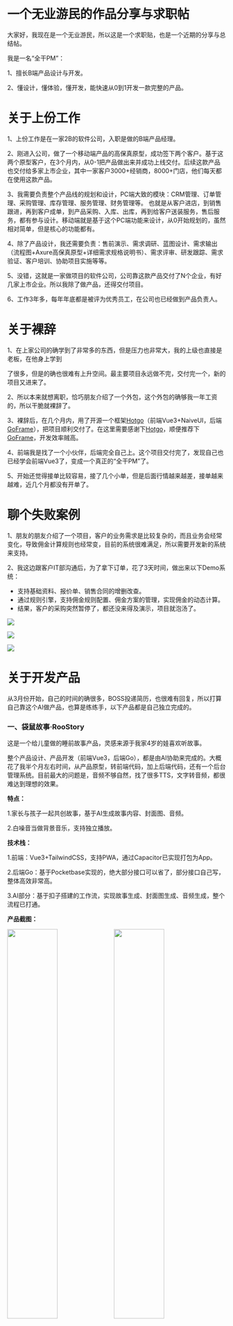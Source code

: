 # 一个无业游民的作品分享与求职帖

大家好，我现在是一个无业游民，所以这是一个求职贴，也是一个近期的分享与总结帖。

我是一名“全干PM”：

1、擅长B端产品设计与开发。

2、懂设计，懂体验，懂开发，能快速从0到1开发一款完整的产品。

# 关于上份工作

1、上份工作是在一家2B的软件公司，入职是做的B端产品经理。

2、刚进入公司，做了一个移动端产品的高保真原型，成功签下两个客户。基于这两个原型客户，在3个月内，从0-1把产品做出来并成功上线交付。后续这款产品也交付给多家上市企业，其中一家客户3000+经销商，8000+门店，他们每天都在使用这款产品。

3、我需要负责整个产品线的规划和设计，PC端大致的模块：CRM管理、订单管理、采购管理、库存管理、服务管理、财务管理等。 也就是从客户进店，到销售跟进，再到客户成单，到产品采购、入库、出库，再到给客户送装服务，售后服务，都有参与设计。移动端就是基于这个PC端功能来设计，从0开始规划的，虽然相对简单，但是核心的功能都有。

4、除了产品设计，我还需要负责：售前演示、需求调研、蓝图设计、需求输出（流程图+Axure高保真原型+详细需求规格说明书）、需求评审、研发跟踪、需求验证、客户培训、协助项目实施等等。

5、没错，这就是一家做项目的软件公司，公司靠这款产品交付了N个企业，有好几家上市企业。所以我除了做产品，还得交付项目。

6、工作3年多，每年年底都是被评为优秀员工，在公司也已经做到产品负责人。

# 关于裸辞

1、在上家公司的确学到了非常多的东西，但是压力也非常大，我的上级也直接是老板，在他身上学到

了很多，但是的确也很难有上升空间。最主要项目永远做不完，交付完一个，新的项目又进来了。

2、所以本来就想离职，恰巧朋友介绍了一个外包，这个外包的确够我一年工资的，所以干脆就裸辞了。

3、裸辞后，在几个月内，用了开源一个框架[Hotgo](https://github.com/bufanyun/hotgo)（前端Vue3+NaiveUI，后端[GoFrame](https://goframe.org/)），把项目顺利交付了。在这里需要感谢下[Hotgo](https://github.com/bufanyun/hotgo)，顺便推荐下[GoFrame](https://goframe.org/)，开发效率贼高。

4、前端我是找了一个小伙伴，后端完全自己上。这个项目交付完了，发现自己也已经学会前端Vue3了，变成一个真正的“全干PM”了。

5、开始还觉得接单比较容易，接了几个小单，但是后面行情越来越差，接单越来越难，近几个月都没有开单了。

# 聊个失败案例

1、朋友的朋友介绍了一个项目，客户的业务需求是比较复杂的，而且业务会经常变化，导致佣金计算规则也经常变，目前的系统很难满足，所以需要开发新的系统来支持。

2、我这边跟客户IT部沟通后，为了拿下订单，花了3天时间，做出来以下Demo系统：

- 支持基础资料、报价单、销售合同的增删改查。
- 通过规则引擎，支持佣金规则配置、佣金方案的管理，实现佣金的动态计算。
- 结果，客户的采购突然暂停了，都还没来得及演示，项目就泡汤了。

![](http://res.dgtask.cn/img/commission_1.png)

![](http://res.dgtask.cn/img/commission_2.png)

![](http://res.dgtask.cn/img/commission_3.png)


# 关于开发产品

从3月份开始，自己的时间的确很多，BOSS投递简历，也很难有回复，所以打算自己靠这个AI做产品，也算是练练手，以下产品都是自己独立完成的。

### 一、袋鼠故事·RooStory

这是一个给儿童做的睡前故事产品，灵感来源于我家4岁的娃喜欢听故事。

整个产品设计、产品开发（前端Vue3，后端Go），都是由AI协助来完成的。大概花了我半个月左右时间，从产品原型，转前端代码，加上后端代码，还有一个后台管理系统。目前最大的问题是，音频不够自然，找了很多TTS，文字转音频，都很难达到理想的效果。

**特点：**

1.家长与孩子一起共创故事，基于AI生成故事内容、封面图、音频。

2.白噪音当做背景音乐，支持独立播放。

**技术栈：**

1.前端：Vue3+TailwindCSS，支持PWA，通过Capacitor已实现打包为App。

2.后端Go：基于Pocketbase实现的，绝大部分接口可以省了，部分接口自己写，整体高效非常高。

3.AI部分：基于扣子搭建的工作流，实现故事生成、封面图生成、音频生成，整个流程已打通。

**产品截图：**

<img src="http://res.dgtask.cn/img/roostory_1.png" width="48%" />
<img src="http://res.dgtask.cn/img/roostory_2.png" width="48%" />

<img src="http://res.dgtask.cn/img/roostory_3.png" width="48%" />
<img src="http://res.dgtask.cn/img/roostory_4.png" width="48%" />

<img src="http://res.dgtask.cn/img/roostory_5.png" width="48%" />
<img src="http://res.dgtask.cn/img/roostory_6.png" width="48%" />

### 二、小森林·TreeFM

极简白噪音网站，纯粹就是自己喜欢的产品，比较简单，花了两三天时间做出来的。

**特点：**

1.极简拟物设计，响应式设计。

2.支持点阵时钟，即使不播放，看着也挺舒服。

3.支持白天和黑夜模式，黑夜模式质感会更好。

**技术栈：**

1.前端：Vue3 + TailwindCSS

2.后端Go：基于Pocketbase实现，可以管理相关音频资源。

![](http://res.dgtask.cn/img/treefm_1.png)

![](http://res.dgtask.cn/img/treefm_2.png)

### 三、快看新闻·TopNews

这个项目也是我自己非常喜欢的一个产品，首先得感谢大佬的开源项目（[https://github.com/imsyy/DailyHot](https://github.com/imsyy/DailyHot)），这个产品整个前端基于这个项目，后端完全用Go重写了。

在那基础上，目前已经支持：

1.分类的管理与排序。

2.新闻媒体的管理。

3.支持接入AI来自动获取最新热点新闻，支持手动干预。

![](http://res.dgtask.cn/img/topnews_1.png)

### 四、基于自然语言实现数据库查询

目前正在学习Coze、n8n、Dify等工作流平台，这是一个练手的小东西，通过自然语言来实现数据查询，B端企业应该比较感兴趣的。

**实现思路：**

1.通过工作流连接数据库，查询出所有数据库表和字段，整理出简单的结构，保存到本地。

2.当用户输入查询内容时，从本地读取数据库表和字段，一起交给大模型，让大模型来生成可执行的SQL。

3.最终执行大模型生成的SQL，查询出数据。

**实现效果：**

![](http://res.dgtask.cn/img/chatdb_1.png)

![](http://res.dgtask.cn/img/chatdb_2.png)

![](http://res.dgtask.cn/img/chatdb_3.png)

# 总结

1、以上每个产品，都是自己花了心思去做的，虽然不能赚钱，但是的确可以靠现在的AI快速开发出来，整个过程还是学习到非常多的东西。

2、以上产品链接就不发了，避免说广告吧。

3、做过一些2B相对复杂的项目，再来做一些2C的项目，发现太简单了，做事效率都贼高。

4、以上内容，没有使用AI来优化，想到啥就写了啥，将就着看吧。

5、近一个月投简历，发现基本都不回复，能回复的，要么是骗去卖保险的，要么就工资太低了。

6、现在没有收入，的确很焦虑，所以求一份工作，坐标东莞，擅长：

- 针对B端，擅长企业数字化转型，可以从需求调研，蓝图设计、产品设计，再到产品开发。
- 针对C端，从产品设计，再到产品开发，前端Vue3，后端Go，移动端Android开发。
- 目前正在研究：基于Coze、Dify、n8n等工作流来实现产品的功能，正在学习MCP。
- 希望寻找一份“全干PM”的工作，有远程工作的岗位，那就最好。
- 也欢迎有任何想法朋友一起聊聊，可以是做产品、做设计、做开发、做AI。
- 联系方式：K3d477yaREdUYXNr